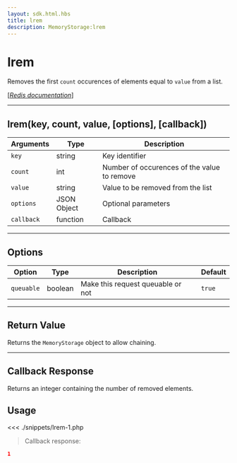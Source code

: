 ```yaml
---
layout: sdk.html.hbs
title: lrem
description: MemoryStorage:lrem
---
```


# lrem

Removes the first `count` occurences of elements equal to `value` from a list.

[[_Redis documentation_]](https://redis.io/commands/lrem)

---

## lrem(key, count, value, [options], [callback])

| Arguments  | Type        | Description                                 |
| ---------- | ----------- | ------------------------------------------- |
| `key`      | string      | Key identifier                              |
| `count`    | int         | Number of occurences of the value to remove |
| `value`    | string      | Value to be removed from the list           |
| `options`  | JSON Object | Optional parameters                         |
| `callback` | function    | Callback                                    |

---

## Options

| Option     | Type    | Description                       | Default |
| ---------- | ------- | --------------------------------- | ------- |
| `queuable` | boolean | Make this request queuable or not | `true`  |

---

## Return Value

Returns the `MemoryStorage` object to allow chaining.

---

## Callback Response

Returns an integer containing the number of removed elements.

## Usage

<<< ./snippets/lrem-1.php

> Callback response:

```json
1
```

